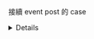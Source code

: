 接續 event post 的 case

<details>

// onProductViewDetailClick() {
  //   this.onProductViewDetailClickSub = combineLatest([
  //     this.activatedRoute.queryParamMap,
  //     this.searchResult$
  //   ]).pipe(tap(([queryParam, searchResult]) => {
  //     console.clear();
  //     console.log('searchResult', searchResult);
  //     let searchResultAction = {
  //       "CurrentSearchKeyword": queryParam.get('text'),
  //       "autoSuggectionHitted": "",
  //       "autoSuggectionTypeHitted": "",
  //       "sortingType": searchResult.sorts,
  //       "keywordRefinement": {
  //       },
  //       "numberOfSearchResult": searchResult.pagination.totalResults,
  //       "productPositionIndexInResultPage": "",
  //       "product": {
  //         "brand": "",
  //         "id": "",
  //         "name": "",
  //         "price": "",
  //         "variant": ""
  //       }
  //     };
  //     this.oocTrackingEventService.sendEventForSearchResultEvent(searchResultAction);
  //   })).subscribe();
  // }

  // onAddToCartClick() {
  //   this.onAddToCartClickSub = combineLatest([
  //     this.activatedRoute.queryParamMap,
  //     this.searchResult$
  //   ]).pipe(tap(([queryParam, searchResult]) => {
  //     console.clear();
  //     console.log('searchResult', searchResult);
  //     let searchResultAction = {
  //       "event": "AddToCartEvent",
  //       "searchResultProductAction": {
  //         "CurrentSearchKeyword": queryParam.get('text'),
  //         "autoSuggectionHitted": "",
  //         "autoSuggectionTypeHitted": "",
  //         "sortingType": searchResult.sorts,
  //         "keywordRefinement": {
  //           "priceRang": { "from": "12.9", "to": "100" },
  //           "category": ["REDEEM now"]
  //         },
  //         "numberOfSearchResult": searchResult.pagination.totalResults,
  //         "productPositionIndexInResultPage": "0",
  //         "product": {
  //           "brand": "NIVEA",
  //           "id": "218932",
  //           "name": "[nivea]intensive-moisture-ph-balance-body-lotion-400ml",
  //           "price": "28.00",
  //           "variant": "218932"
  //         }
  //       }
  //     };
  //     this.oocTrackingEventService.sendEventForAddToCartEvent(searchResultAction);
  //   })).subscribe();
  // }

  // onAddToWishlistClick() {
  //   this.onAddToWishlistClickSub = combineLatest([
  //     this.activatedRoute.queryParamMap,
  //     this.searchResult$
  //   ]).pipe(tap(([queryParam, searchResult]) => {
  //     console.clear();
  //     console.log('searchResult', searchResult);
  //     let searchResultAction = {
  //       "event": "AddToWishlistEvent",
  //       "searchResultProductAction": {
  //         "CurrentSearchKeyword": queryParam.get('text'),
  //         "autoSuggectionHitted": "",
  //         "autoSuggectionTypeHitted": "",
  //         "sortingType": searchResult.sorts,
  //         "keywordRefinement": {
  //           "priceRang": { "from": "12.9", "to": "100" },
  //           "category": ["REDEEM now"]
  //         },
  //         "numberOfSearchResult": searchResult.pagination.totalResults,
  //         "productPositionIndexInResultPage": "0",
  //         "product": {
  //           "brand": "NIVEA",
  //           "id": "218932",
  //           "name": "[nivea]intensive-moisture-ph-balance-body-lotion-400ml",
  //           "price": "28.00",
  //           "variant": "218932"
  //         }
  //       }
  //     };
  //     this.oocTrackingEventService.sendEventForAddToWishlistEvent(searchResultAction);
  //   })).subscribe();
  // }




{
  "liveServer.settings.port": 8080,
  "git-autoconfig.configList": [
    {
      "user.email": "sjmjgd1165@gmail.com",
      "user.name": "johch3n611u"
    },
    {
      "user.email": "allen@webglsoft.com",
      "user.name": "allen82"
    },
  ],
  "git.autofetch": true,
  "git.enableSmartCommit": false, //存檔時自動排版
  "editor.mouseWheelZoom": true,
  "auto-close-tag.fullMode": true,
  "diffEditor.ignoreTrimWhitespace": true,
  "editor.fontFamily": "Fira Code",
  "editor.fontLigatures": true,
  "editor.fontSize": 18,
  "editor.lineHeight": 32,
  "editor.renderWhitespace": "boundary",
  "editor.scrollBeyondLastLine": false,
  "editor.snippetSuggestions": "top",
  "emmet.includeLanguages": {
    "blade": "html"
  },
  "emmet.triggerExpansionOnTab": true,
  "files.trimTrailingWhitespace": true,
  "gitlens.advanced.menus": {
    "editorContext": {
      "blame": false,
      "copy": false,
      "details": false,
      "fileDiff": false,
      "history": false,
      "lineDiff": false,
      "remote": false
    },
    "explorerContext": {
      "fileDiff": false
    }
  },
  "gitlens.advanced.messages": {
    "suppressResultsExplorerNotice": true
  },
  "gitlens.blame.heatmap.location": "left",
  "gitlens.codeLens.scopes": [
    "document"
  ],
  "gitlens.gitExplorer.files.compact": false,
  "gitlens.hovers.currentLine.details": false,
  "gitlens.statusBar.command": "gitlens.showQuickFileHistory",
  "guides.active.color.dark": "rgba(120, 120, 120, 0.75)",
  "guides.normal.style": "none",
  "guides.stack.enabled": false,
  "php.suggest.basic": false,
  "php-cs-fixer.onsave": true,
  "python.formatting.provider": "yapf",
  // "python.venvPath": "~/.pyenv",
  "sublimeTextKeymap.promptV3Features": true,
  "sync.autoDownload": true,
  "sync.autoUpload": true,
  "sync.forceDownload": false,
  "sync.lastDownload": "2018-03-22T02:34:44.923Z",
  "sync.lastUpload": "2018-03-24T10:12:21.567Z",
  "sync.pathPrefix": "",
  "sync.quietSync": true,
  "sync.removeExtensions": true,
  "sync.syncExtensions": true,
  // "terminal.integrated.fontFamily": "Roboto Mono for Powerline",
  "terminal.integrated.fontSize": 17,
  "terminal.integrated.lineHeight": 1.5,
  "window.openFilesInNewWindow": "on",
  "window.zoomLevel": 0,
  "workbench.activityBar.visible": true,
  "workbench.iconTheme": "material-icon-theme",
  "sync.gist": "6893bcb65ad5d42117029634a66b7929",
  "files.autoSave": "off",
  "javascript.updateImportsOnFileMove.enabled": "always",
  "glassit.alpha": 220,
  "files.associations": {},
  "editor.quickSuggestions": {
    "other": true,
    "comments": true,
    "strings": true
  },
  "editor.snippetSuggestions": "top",
  "[javascript]": {
    "editor.defaultFormatter": "vscode.typescript-language-features"
  },
  "[markdown]": {
    "editor.wordWrap": "on",
    "editor.quickSuggestions": {
      "comments": "on",
      "strings": "on",
      "other": "on"
    }
  },
  "editor.wordWrap": "on",
  "angular.enable-experimental-ivy-prompt": false,
  "angular.enable-strict-mode-prompt": false,
  //sync.github.token:6893bcb65ad5d42117029634a66b7929 用於下載 sync 同步設定 Sync: Download Settings
  "liveSassCompile.settings.formats": [
    {
      "extensionName": ".min.css", //正式版副檔名為min.css
      "format": "compressed", //壓縮成一行css，正式版本
      "savePath": ""
    }
    // ,
    // {
    //   "format": "expanded",
    //   "extensionName": ".css",
    //   "savePath": ""
    // }
  ],
  "js/ts.implicitProjectConfig.experimentalDecorators": true,
  "editor.guides.indentation": false,
  "liveSassCompile.settings.generateMap": false,
  "vscodeGoogleTranslate.preferredLanguage": "Chinese (Traditional)",
  "commentTranslate.targetLanguage": "zh-TW",
  "workbench.colorTheme": "One Monokai",
  "[html]": {
    "editor.defaultFormatter": "vscode.html-language-features"
  },
  "editor.formatOnSave": false,
  "explorer.confirmDelete": false
}


</details>

